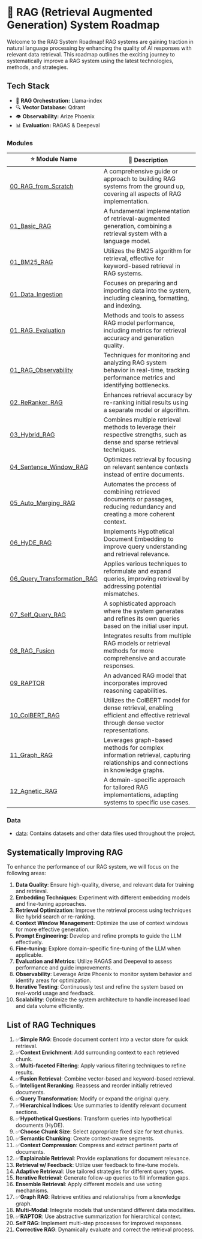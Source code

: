 # 🚀 RAG (Retrieval Augmented Generation) System Roadmap

Welcome to the RAG System Roadmap! RAG systems are gaining traction in natural language processing by enhancing the quality of AI responses with relevant data retrieval. This roadmap outlines the exciting journey to systematically improve a RAG system using the latest technologies, methods, and strategies.

## Tech Stack

- 🦙 **RAG Orchestration:** Llama-index
- 🔍 **Vector Database:** Qdrant 
- 👁️ **Observability:** Arize Phoenix 
- 📊 **Evaluation:** RAGAS & Deepeval 


### Modules

| ⭐ Module Name | 📝 Description |
|-------------|-------------|
| [00_RAG_from_Scratch](./00_RAG_from_Scratch) | A comprehensive guide or approach to building RAG systems from the ground up, covering all aspects of RAG implementation. |
| [01_Basic_RAG](./01_Basic_RAG) | A fundamental implementation of retrieval-augmented generation, combining a retrieval system with a language model. |
| [01_BM25_RAG](./01_BM25_RAG) | Utilizes the BM25 algorithm for retrieval, effective for keyword-based retrieval in RAG systems. |
| [01_Data_Ingestion](./01_Data_Ingestion) | Focuses on preparing and importing data into the system, including cleaning, formatting, and indexing. |
| [01_RAG_Evaluation](./01_RAG_Evaluation) | Methods and tools to assess RAG model performance, including metrics for retrieval accuracy and generation quality. |
| [01_RAG_Observability](./01_RAG_Observability) | Techniques for monitoring and analyzing RAG system behavior in real-time, tracking performance metrics and identifying bottlenecks. |
| [02_ReRanker_RAG](./02_ReRanker_RAG) | Enhances retrieval accuracy by re-ranking initial results using a separate model or algorithm. |
| [03_Hybrid_RAG](./03_Hybrid_RAG) | Combines multiple retrieval methods to leverage their respective strengths, such as dense and sparse retrieval techniques. |
| [04_Sentence_Window_RAG](./04_Sentence_Window_RAG) | Optimizes retrieval by focusing on relevant sentence contexts instead of entire documents. |
| [05_Auto_Merging_RAG](./05_Auto_Merging_RAG) | Automates the process of combining retrieved documents or passages, reducing redundancy and creating a more coherent context. |
| [06_HyDE_RAG](./06_HyDE_RAG) | Implements Hypothetical Document Embedding to improve query understanding and retrieval relevance. |
| [06_Query_Transformation_RAG](./06_Query_Transformation_RAG) | Applies various techniques to reformulate and expand queries, improving retrieval by addressing potential mismatches. |
| [07_Self_Query_RAG](./07_Self_Query_RAG) | A sophisticated approach where the system generates and refines its own queries based on the initial user input. |
| [08_RAG_Fusion](./08_RAG_Fusion) | Integrates results from multiple RAG models or retrieval methods for more comprehensive and accurate responses. |
| [09_RAPTOR](./09_RAPTOR) | An advanced RAG model that incorporates improved reasoning capabilities. |
| [10_ColBERT_RAG](./10_ColBERT_RAG) | Utilizes the ColBERT model for dense retrieval, enabling efficient and effective retrieval through dense vector representations. |
| [11_Graph_RAG](./11_Graph_RAG) | Leverages graph-based methods for complex information retrieval, capturing relationships and connections in knowledge graphs. |
| [12_Agnetic_RAG](./12_Agnetic_RAG) | A domain-specific approach for tailored RAG implementations, adapting systems to specific use cases. |
### Data

- [data](./data/): Contains datasets and other data files used throughout the project.

## Systematically Improving RAG

To enhance the performance of our RAG system, we will focus on the following areas:

1. **Data Quality**: Ensure high-quality, diverse, and relevant data for training and retrieval.
2. **Embedding Techniques**: Experiment with different embedding models and fine-tuning approaches.
3. **Retrieval Optimization**: Improve the retrieval process using techniques like hybrid search or re-ranking.
4. **Context Window Management**: Optimize the use of context windows for more effective generation.
5. **Prompt Engineering**: Develop and refine prompts to guide the LLM effectively.
6. **Fine-tuning**: Explore domain-specific fine-tuning of the LLM when applicable.
7. **Evaluation and Metrics**: Utilize RAGAS and Deepeval to assess performance and guide improvements.
8. **Observability**: Leverage Arize Phoenix to monitor system behavior and identify areas for optimization.
9. **Iterative Testing**: Continuously test and refine the system based on real-world usage and feedback.
10. **Scalability**: Optimize the system architecture to handle increased load and data volume efficiently.


## List of RAG Techniques

1. ✅**Simple RAG**: Encode document content into a vector store for quick retrieval.
2. ✅**Context Enrichment**: Add surrounding context to each retrieved chunk.
3. ✅**Multi-faceted Filtering**: Apply various filtering techniques to refine results.
4. ✅**Fusion Retrieval**: Combine vector-based and keyword-based retrieval.
5. ✅**Intelligent Reranking**: Reassess and reorder initially retrieved documents.
6. ✅**Query Transformation**: Modify or expand the original query.
7. ✅**Hierarchical Indices**: Use summaries to identify relevant document sections.
8. ✅**Hypothetical Questions**: Transform queries into hypothetical documents (HyDE).
9. ✅**Choose Chunk Size**: Select appropriate fixed size for text chunks.
10. ✅**Semantic Chunking**: Create context-aware segments.
11. ✅**Context Compression**: Compress and extract pertinent parts of documents.
12. ✅**Explainable Retrieval**: Provide explanations for document relevance.
13. **Retrieval w/ Feedback**: Utilize user feedback to fine-tune models.
14. **Adaptive Retrieval**: Use tailored strategies for different query types.
15. **Iterative Retrieval**: Generate follow-up queries to fill information gaps.
16. **Ensemble Retrieval**: Apply different models and use voting mechanisms.
17. ✅**Graph RAG**: Retrieve entities and relationships from a knowledge graph.
18. **Multi-Modal**: Integrate models that understand different data modalities.
19. ✅**RAPTOR**: Use abstractive summarization for hierarchical context.
20. **Self RAG**: Implement multi-step processes for improved responses.
21. **Corrective RAG**: Dynamically evaluate and correct the retrieval process.
